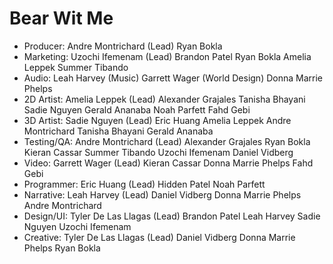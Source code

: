 # Bear Wit Me
- Producer:
Andre Montrichard (Lead)
Ryan Bokla
- Marketing:
Uzochi Ifemenam (Lead)
Brandon Patel
Ryan Bokla
Amelia Leppek
Summer Tibando
- Audio:
Leah Harvey (Music)
Garrett Wager (World Design)
Donna Marrie Phelps
- 2D Artist:
Amelia Leppek (Lead)
Alexander Grajales
Tanisha Bhayani
Sadie Nguyen
Gerald Ananaba
Noah Parfett
Fahd Gebi
- 3D Artist:
Sadie Nguyen (Lead)
Eric Huang
Amelia Leppek
Andre Montrichard
Tanisha Bhayani
Gerald Ananaba
- Testing/QA:
Andre Montrichard (Lead)
Alexander Grajales
Ryan Bokla
Kieran Cassar
Summer Tibando
Uzochi Ifemenam
Daniel Vidberg
- Video:
Garrett Wager (Lead)
Kieran Cassar
Donna Marrie Phelps
Fahd Gebi
- Programmer: 
Eric Huang (Lead)
Hidden Patel
Noah Parfett
- Narrative:
Leah Harvey (Lead)
Daniel Vidberg
Donna Marrie Phelps
Andre Montrichard
- Design/UI:
Tyler De Las Llagas (Lead)
Brandon Patel
Leah Harvey
Sadie Nguyen
Uzochi Ifemenam
- Creative:
Tyler De Las Llagas (Lead)
Daniel Vidberg
Donna Marrie Phelps
Ryan Bokla
